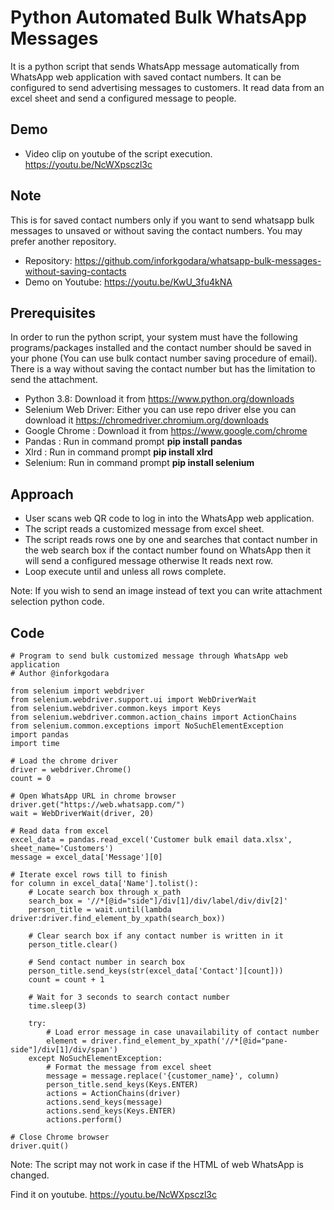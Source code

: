 # Python Automated Bulk WhatsApp Messages

It is a python script that sends WhatsApp message automatically from WhatsApp web application with saved contact numbers. It can be configured to send advertising messages to customers. It read data from an excel sheet and send a configured message to people.

## Demo
* Video clip on youtube of the script execution. https://youtu.be/NcWXpsczl3c

## Note
This is for saved contact numbers only if you want to send whatsapp bulk messages to unsaved or without saving the contact numbers. You may prefer another repository.
* Repository: https://github.com/inforkgodara/whatsapp-bulk-messages-without-saving-contacts
* Demo on Youtube: https://youtu.be/KwU_3fu4kNA

## Prerequisites

In order to run the python script, your system must have the following programs/packages installed and the contact number should be saved in your phone (You can use bulk contact number saving procedure of email). There is a way without saving the contact number but has the limitation to send the attachment.
* Python 3.8: Download it from https://www.python.org/downloads
* Selenium Web Driver: Either you can use repo driver else you can download it https://chromedriver.chromium.org/downloads
* Google Chrome : Download it from https://www.google.com/chrome
* Pandas : Run in command prompt **pip install pandas**
* Xlrd : Run in command prompt **pip install xlrd**
* Selenium: Run in command prompt **pip install selenium** 

## Approach
* User scans web QR code to log in into the WhatsApp web application.
* The script reads a customized message from excel sheet.
* The script reads rows one by one and searches that contact number in the web search box if the contact number found on WhatsApp then it will send a configured message otherwise It reads next row. 
* Loop execute until and unless all rows complete.

Note: If you wish to send an image instead of text you can write attachment selection python code.

## Code
```
# Program to send bulk customized message through WhatsApp web application
# Author @inforkgodara

from selenium import webdriver
from selenium.webdriver.support.ui import WebDriverWait
from selenium.webdriver.common.keys import Keys
from selenium.webdriver.common.action_chains import ActionChains
from selenium.common.exceptions import NoSuchElementException
import pandas
import time

# Load the chrome driver
driver = webdriver.Chrome()
count = 0

# Open WhatsApp URL in chrome browser
driver.get("https://web.whatsapp.com/")
wait = WebDriverWait(driver, 20)

# Read data from excel
excel_data = pandas.read_excel('Customer bulk email data.xlsx', sheet_name='Customers')
message = excel_data['Message'][0]

# Iterate excel rows till to finish
for column in excel_data['Name'].tolist():
    # Locate search box through x_path
    search_box = '//*[@id="side"]/div[1]/div/label/div/div[2]'
    person_title = wait.until(lambda driver:driver.find_element_by_xpath(search_box))

    # Clear search box if any contact number is written in it
    person_title.clear()

    # Send contact number in search box
    person_title.send_keys(str(excel_data['Contact'][count]))
    count = count + 1

    # Wait for 3 seconds to search contact number
    time.sleep(3)

    try:
        # Load error message in case unavailability of contact number
        element = driver.find_element_by_xpath('//*[@id="pane-side"]/div[1]/div/span')
    except NoSuchElementException:
        # Format the message from excel sheet
        message = message.replace('{customer_name}', column)
        person_title.send_keys(Keys.ENTER)
        actions = ActionChains(driver)
        actions.send_keys(message)
        actions.send_keys(Keys.ENTER)
        actions.perform()

# Close Chrome browser
driver.quit()
```
Note: The script may not work in case if the HTML of web WhatsApp is changed.

Find it on youtube. https://youtu.be/NcWXpsczl3c
